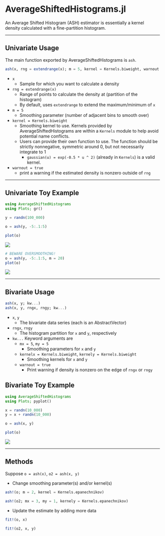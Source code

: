 # AverageShiftedHistograms.jl


An Average Shifted Histogram (ASH) estimator is essentially a kernel density calculated
with a fine-partition histogram.


---
## Univariate Usage

The main function exported by AverageShiftedHistograms is `ash`.

```julia
ash(x, rng = extendrange(x); m = 5, kernel = Kernels.biweight, warnout = true)
```
- `x`
    - Sample for which you want to calculate a density
- `rng = extendrange(x)`
    - Range of points to calculate the density at (partition of the histogram)
    - By default, uses `extendrange` to extend the maximum/minimum of `x`
- `m = 5`
    - Smoothing parameter (number of adjacent bins to smooth over)
- `kernel = Kernels.biweight`
    - Smoothing kernel to use.  Kernels provided by AverageShiftedHistograms are within
    a `Kernels` module to help avoid potential name conflicts.  
    - Users can provide their own function to use.  The function should be strictly
     nonnegative, symmetric around 0, but not necessarily integrate to 1
        - `gaussian(u) = exp(-0.5 * u ^ 2)` (already in `Kernels`) is a valid kernel.
- `warnout = true`
    - print a warning if the estimated density is nonzero outside of `rng`

---
## Univariate Toy Example
```julia
using AverageShiftedHistograms
using Plots; gr()

y = randn(100_000)

o = ash(y, -5:.1:5)

plot(o)
```
![](https://cloud.githubusercontent.com/assets/8075494/17912630/9267e1c0-6949-11e6-92d8-c2d93f96707b.png)


```julia
# BEWARE OVERSMOOTHING!
o = ash(y, -5:.1:5, m = 20)
plot(o)
```
![](https://cloud.githubusercontent.com/assets/8075494/17917468/bfd17c2a-6971-11e6-9ffd-93baee75f5a7.png)

---
## Bivariate Usage
```julia
ash(x, y; kw...)
ash(x, y, rngx, rngy; kw...)
```
- `x`, `y`
    - The bivariate data series (each is an AbstractVector)
- `rngx`, `rngy`
    - The histogram partition for `x` and `y`, respectively
- `kw...` Keyword arguments are
    - `mx = 5`, `my = 5`
        - Smoothing parameters for `x` and `y`
    - `kernelx = Kernels.biweight`, `kernely = Kernels.biweight`
        - Smoothing kernels for `x` and `y`
    - `warnout = true`
        - Print warning if density is nonzero on the edge of `rngx` or `rngy`


## Bivariate Toy Example
```julia
using AverageShiftedHistograms
using Plots; pyplot()

x = randn(10_000)
y = x + randn(10_000)

o = ash(x, y)

plot(o)
```

![](https://cloud.githubusercontent.com/assets/8075494/17917725/df56f456-6973-11e6-9347-abc82e262a82.png)


---
## Methods
Suppose `o = ash(x)`, `o2 = ash(x, y)`


- Change smoothing parameter(s) and/or kernel(s)
```julia
ash!(o; m = 2, kernel = Kernels.epanechnikov)

ash!(o2; mx = 3, my = 1, kernely = Kernels.epanechnikov)
```


- Update the estimate by adding more data
```julia
fit!(o, x)

fit!(o2, x, y)
```
